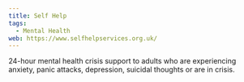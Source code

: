 ```yaml
---
title: Self Help
tags:
  - Mental Health
web: https://www.selfhelpservices.org.uk/
---
```

24-hour mental health crisis support to adults who are experiencing anxiety, panic attacks, depression, suicidal thoughts or are in crisis.